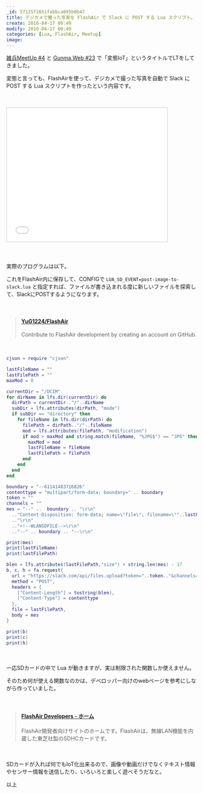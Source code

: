 ```yaml
---
_id: 57125f2651fabbca095b0b47
title: デジカメで撮った写真を FlashAir で Slack に POST する Lua スクリプト。
create: 2016-04-17 00:49
modify: 2016-04-17 00:49
categories: [Lua, FlashAir, Meetup]
image:
---
```

<script async src="//cdn.embedly.com/widgets/platform.js" charset="UTF-8"></script>

[雑兵MeetUp #4](http://eventdots.jp/event/582833) と [Gunma.Web #23](https://gunmaweb.doorkeeper.jp/events/40361) で「変態IoT」というタイトルでLTをしてきました。

変態と言っても、FlashAirを使って、デジカメで撮った写真を自動で Slack に POST する Lua スクリプトを作ったという内容です。

<!-- more -->

　

<iframe src="//www.slideshare.net/slideshow/embed_code/key/NTdE249zht86kD" width="425" height="355" frameborder="0" marginwidth="0" marginheight="0" scrolling="no" style="border:1px solid #CCC; border-width:1px; margin-bottom:5px; max-width: 100%;" allowfullscreen> </iframe>

　

実際のプログラムは以下。

これをFlashAir内に保存して、CONFIGで `LUA_SD_EVENT=post-image-to-slack.lua` と指定すれば、ファイルが書き込まれる度に新しいファイルを探索して、SlackにPOSTするようになります。

　

<blockquote class="embedly-card" data-card-key="efc9713d77434ae8b88ef22dda0a91e8" data-card-controls="0" data-card-type="article" data-card-align="left"><h4><a href="https://github.com/YuG1224/FlashAir">YuG1224/FlashAir</a></h4><p>Contribute to FlashAir development by creating an account on GitHub.</p></blockquote>

　

```Lua
cjson = require "cjson"

lastFileName = ""
lastFilePath = ""
maxMod = 0

currentDir = "/DCIM"
for dirName in lfs.dir(currentDir) do
  dirPath = currentDir.."/"..dirName
  subDir = lfs.attributes(dirPath, "mode")
  if subDir == "directory" then
    for fileName in lfs.dir(dirPath) do
      filePath = dirPath.."/"..fileName
      mod = lfs.attributes(filePath, "modification")
      if mod > maxMod and string.match(fileName, "%JPG$") == "JPG" then
        maxMod = mod
        lastFileName = fileName
        lastFilePath = filePath
      end
    end
  end
end

boundary = "--61141483716826"
contenttype = "multipart/form-data; boundary=" .. boundary
token = ""
channels = ""
mes = "--" ..  boundary .. "\r\n"
  .."Content-Disposition: form-data; name=\"file\"; filename=\""..lastFileName.."\"\r\n"
  .."\r\n"
  .."<!--WLANSDFILE-->\r\n"
  .."--" .. boundary .. "--\r\n"

print(mes)
print(lastFileName)
print(lastFilePath)

blen = lfs.attributes(lastFilePath,"size") + string.len(mes) - 17
b, c, h = fa.request{
  url = "https://slack.com/api/files.upload?token="..token.."&channels="..channels,
  method = "POST",
  headers = {
    ["Content-Length"] = tostring(blen),
    ["Content-Type"] = contenttype
  },
  file = lastFilePath,
  body = mes
}

print(b)
print(c)
print(h)
```

　

一応SDカードの中で Lua が動きますが、実は制限された関数しか使えません。

そのため何が使える関数なのかは、デベロッパー向けのwebページを参考にしながら作っていました。

　

<blockquote class="embedly-card" data-card-key="efc9713d77434ae8b88ef22dda0a91e8" data-card-controls="0" data-card-type="article" data-card-align="left"><h4><a href="https://flashair-developers.com/ja/">FlashAir Developers - ホーム</a></h4><p>FlashAir開発者向けサイトのホームです。FlashAirは、無線LAN機能を内蔵した東芝社製のSDHCカードです。</p></blockquote>

　

SDカードが入れば何でもIoT化出来るので、画像や動画だけでなくテキスト情報やセンサー情報を送信したり、いろいろと楽しく遊べそうだなと。

以上
